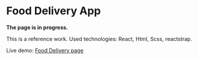 # Food Delivery App

**The page is in progress.**

This is a reference work. Used technologies: React, Html, Scss, reactstrap.

Live demo: [Food Delivery page](https://tomise20.github.io/food-delivery/)
